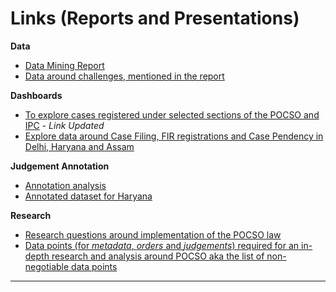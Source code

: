# Links (Reports and Presentations) 

**Data**
* [Data Mining Report](https://docs.google.com/presentation/d/1OTnv3gKmuscATigR13xPDVDyFSXJUjOkEAplQkNh05M/edit#slide=id.gc6fa3c898_0_0)
* [Data around challenges, mentioned in the report](https://docs.google.com/spreadsheets/d/1kCdGYpOQwNgOeNWOwE2I62qXWQNoypYqJK8SOYvQHUw/edit#)

**Dashboards**
* [To explore cases registered under selected sections of the POCSO and IPC](https://docs.google.com/spreadsheets/d/e/2PACX-1vS7I4uZV9fl0kzVPkCsm3WMiNCRlNgNTGCUwVu7TBqImv2XKWdw4hUElYVwWv7KJR6lA1WvI5PjNlrD/pubhtml) - *Link Updated*
* [Explore data around Case Filing, FIR registrations and Case Pendency in Delhi, Haryana and Assam ](https://superset.civicdatalab.in/superset/dashboard/crlit-haq-cdl/)

**Judgement Annotation**
* [Annotation analysis](https://docs.google.com/presentation/d/1610q_MimJPFq-X9cORVGSt7EKXcLnkpOlsjSGwwrE_U/edit#slide=id.gc6fa3c898_0_16)
* [Annotated dataset for Haryana](https://docs.google.com/spreadsheets/d/16eaFfWiGhIsvjd254ikegY9tePzKUaKENlS7ynNl2UE/edit#gid=149837577) 

**Research**
* [Research questions around implementation of the POCSO law](https://docs.google.com/document/d/1EuypwV2HS8IXTKStaaBolInxQ2f1DrXOXVFhMspg58k/edit#heading=h.9ay8hxyx38e8)
* [Data points (for _metadata_, _orders_ and _judgements_) required for an in-depth research and analysis around POCSO aka the list of non-negotiable data points](https://drive.google.com/file/d/1S8enjpqNRvjWEc-WjkdoQ4Cuiy8k9mZS/view?usp=sharing)


---